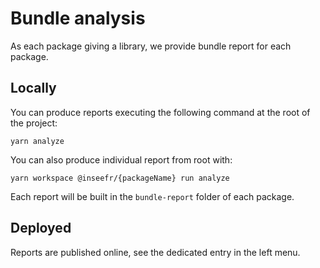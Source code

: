 # Bundle analysis

As each package giving a library, we provide bundle report for each package.

## Locally

You can produce reports executing the following command at the root of the project:

```
yarn analyze
```

You can also produce individual report from root with:

```
yarn workspace @inseefr/{packageName} run analyze
```

Each report will be built in the `bundle-report` folder of each package.

## Deployed

Reports are published online, see the dedicated entry in the left menu.
